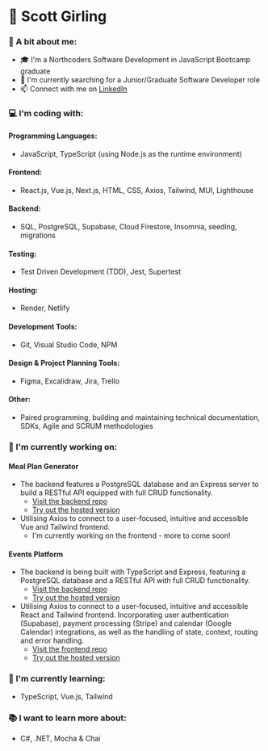 # :sunrise_over_mountains: Scott Girling

### :man: A bit about me:
- :mortar_board: I'm a Northcoders Software Development in JavaScript Bootcamp graduate
- :mag_right: I'm currently searching for a Junior/Graduate Software Developer role
- :mailbox: Connect with me on [LinkedIn](https://www.linkedin.com/in/scottgirling/)

### :computer: I'm coding with:
#### Programming Languages:
- JavaScript, TypeScript (using Node.js as the runtime environment)

#### Frontend:
- React.js, Vue.js, Next.js, HTML, CSS, Axios, Tailwind, MUI, Lighthouse

#### Backend:
- SQL, PostgreSQL, Supabase, Cloud Firestore, Insomnia, seeding, migrations

#### Testing:
- Test Driven Development (TDD), Jest, Supertest

#### Hosting:
- Render, Netlify

#### Development Tools:
- Git, Visual Studio Code, NPM

#### Design & Project Planning Tools:
- Figma, Excalidraw, Jira, Trello

#### Other:
- Paired programming, building and maintaining technical documentation, SDKs, Agile and SCRUM methodologies

### :construction_worker: I'm currently working on: 
#### Meal Plan Generator
- The backend features a PostgreSQL database and an Express server to build a RESTful API equipped with full CRUD functionality.
    - [Visit the backend repo](https://github.com/scottgirling/mpg-be)
    - [Try out the hosted version](https://mpg-be.onrender.com/api)
- Utilising Axios to connect to a user-focused, intuitive and accessible Vue and Tailwind frontend.
    - I'm currently working on the frontend - more to come soon!
#### Events Platform
- The backend is being built with TypeScript and Express, featuring a PostgreSQL database and a RESTful API with full CRUD functionality.
    - [Visit the backend repo](https://github.com/scottgirling/events-platform-be)
    - [Try out the hosted version](https://events-platform-be-1fmx.onrender.com/api)
- Utilising Axios to connect to a user-focused, intuitive and accessible React and Tailwind frontend. Incorporating user authentication (Supabase), payment processing (Stripe) and calendar (Google Calendar) integrations, as well as the handling of state, context, routing and error handling.
    - [Visit the frontend repo](https://github.com/scottgirling/events-platform-fe)
    - [Try out the hosted version](https://breezevents.netlify.app/)

### :rocket: I'm currently learning:
- TypeScript, Vue.js, Tailwind

### :books: I want to learn more about:
- C#, .NET, Mocha & Chai

